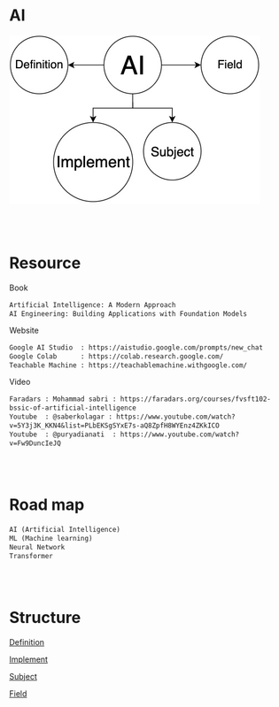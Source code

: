 <!--------------------------------------------------------------------------------- Description -->
# AI

![AI](https://github.com/kashanimorteza/ai_document/blob/main/file/pic/AI.jpg)

<!--------------------------------------------------------------------------------- Resource -->
<br><br>

# Resource  
<!-------------------------- Book -->
Book
```
Artificial Intelligence: A Modern Approach
AI Engineering: Building Applications with Foundation Models
```
<!-------------------------- Website -->
Website
```
Google AI Studio  : https://aistudio.google.com/prompts/new_chat
Google Colab      : https://colab.research.google.com/
Teachable Machine : https://teachablemachine.withgoogle.com/
```
<!-------------------------- Video -->
Video
```
Faradars : Mohammad sabri : https://faradars.org/courses/fvsft102-bssic-of-artificial-intelligence
Youtube  : @saberkolagar : https://www.youtube.com/watch?v=5Y3j3K_KKN4&list=PLbEKSgSYxE7s-aQ8ZpfH8WYEnz4ZKkICO
Youtube  : @puryadianati  : https://www.youtube.com/watch?v=Fw9DuncIeJQ
```

<!--------------------------------------------------------------------------------- Road map -->
<br><br>

# Road map
```
AI (Artificial Intelligence) 
ML (Machine learning)
Neural Network
Transformer
```

<!--------------------------------------------------------------------------------- Structure -->
<br><br>

# Structure
[Definition]

[Implement]

[Subject]

[Field]

<!--------------------------------------------------------------------------------- Links -->
[Definition]: https://github.com/kashanimorteza/ai_document/tree/main/definition.md
[Implement]: https://github.com/kashanimorteza/ai_document/tree/main/implement.md
[Subject]: https://github.com/kashanimorteza/ai_document/tree/main/subject.md
[Field]: https://github.com/kashanimorteza/ai_document/tree/main/field.md